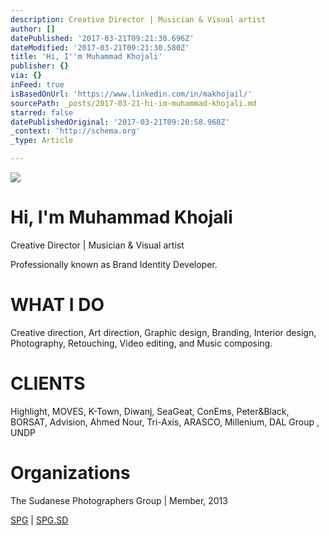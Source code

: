 ```yaml
---
description: Creative Director | Musician & Visual artist
author: []
datePublished: '2017-03-21T09:21:30.696Z'
dateModified: '2017-03-21T09:21:30.580Z'
title: 'Hi, ​I''m Muhammad Khojali'
publisher: {}
via: {}
inFeed: true
isBasedOnUrl: 'https://www.linkedin.com/in/makhojail/'
sourcePath: _posts/2017-03-21-hi-im-muhammad-khojali.md
starred: false
datePublishedOriginal: '2017-03-21T09:20:58.960Z'
_context: 'http://schema.org'
_type: Article

---
```

![](https://the-grid-user-content.s3-us-west-2.amazonaws.com/c0056e2b-f4ef-4530-9c2b-d58e2262a2ab.png)

# Hi, ​I'm Muhammad Khojali

Creative Director | Musician & Visual artist

Professionally known as Brand Identity Developer.

# ​WHAT I DO

Creative direction, Art direction, Graphic design, Branding, Interior design, Photography, Retouching, Video editing, and Music composing.

# CLIENTS​

Highlight, MOVES, K-Town, Diwanj, SeaGeat, ConEms, Peter&Black, BORSAT, Advision, Ahmed Nour, Tri-Axis, ARASCO, Millenium, DAL Group , UNDP

# Organizations

The Sudanese Photographers Group | Member, 2013

[SPG][0] | [SPG.SD][1]

​

[0]: https://www.facebook.com/SudanesePhotographers/
[1]: http://www.SPG.SD/
